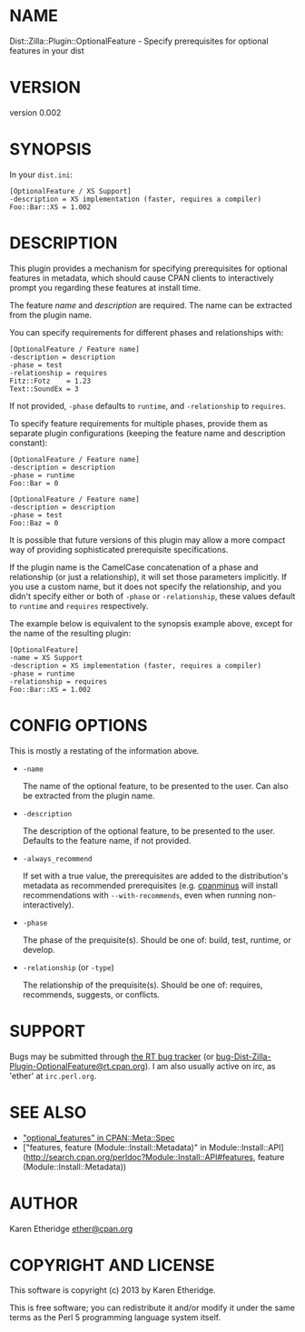 # NAME

Dist::Zilla::Plugin::OptionalFeature - Specify prerequisites for optional features in your dist

# VERSION

version 0.002

# SYNOPSIS

In your `dist.ini`:

    [OptionalFeature / XS Support]
    -description = XS implementation (faster, requires a compiler)
    Foo::Bar::XS = 1.002

# DESCRIPTION

This plugin provides a mechanism for specifying prerequisites for optional
features in metadata, which should cause CPAN clients to interactively prompt
you regarding these features at install time.

The feature _name_ and _description_ are required. The name can be extracted
from the plugin name.

You can specify requirements for different phases and relationships with:

    [OptionalFeature / Feature name]
    -description = description
    -phase = test
    -relationship = requires
    Fitz::Fotz    = 1.23
    Text::SoundEx = 3

If not provided, `-phase` defaults to `runtime`, and `-relationship` to
`requires`.

To specify feature requirements for multiple phases, provide them as separate
plugin configurations (keeping the feature name and description constant):

    [OptionalFeature / Feature name]
    -description = description
    -phase = runtime
    Foo::Bar = 0

    [OptionalFeature / Feature name]
    -description = description
    -phase = test
    Foo::Baz = 0

It is possible that future versions of this plugin may allow a more compact
way of providing sophisticated prerequisite specifications.

If the plugin name is the CamelCase concatenation of a phase and relationship
(or just a relationship), it will set those parameters implicitly.  If you use
a custom name, but it does not specify the relationship, and you didn't
specify either or both of `-phase` or `-relationship`, these values default
to `runtime` and `requires` respectively.

The example below is equivalent to the synopsis example above, except for the
name of the resulting plugin:

    [OptionalFeature]
    -name = XS Support
    -description = XS implementation (faster, requires a compiler)
    -phase = runtime
    -relationship = requires
    Foo::Bar::XS = 1.002

# CONFIG OPTIONS

This is mostly a restating of the information above.

- `-name`

    The name of the optional feature, to be presented to the user. Can also be
    extracted from the plugin name.

- `-description`

    The description of the optional feature, to be presented to the user.
    Defaults to the feature name, if not provided.

- `-always_recommend`

    If set with a true value, the prerequisites are added to the distribution's
    metadata as recommended prerequisites (e.g. [cpanminus](http://search.cpan.org/perldoc?cpanminus) will install
    recommendations with `--with-recommends`, even when running
    non-interactively).

- `-phase`

    The phase of the prequisite(s). Should be one of: build, test, runtime,
    or develop.

- `-relationship` (or `-type`)

    The relationship of the prequisite(s). Should be one of: requires, recommends,
    suggests, or conflicts.

# SUPPORT

Bugs may be submitted through [the RT bug tracker](https://rt.cpan.org/Public/Dist/Display.html?Name=Dist-Zilla-Plugin-OptionalFeature)
(or [bug-Dist-Zilla-Plugin-OptionalFeature@rt.cpan.org](mailto:bug-Dist-Zilla-Plugin-OptionalFeature@rt.cpan.org)).
I am also usually active on irc, as 'ether' at `irc.perl.org`.

# SEE ALSO

- ["optional\_features" in CPAN::Meta::Spec](http://search.cpan.org/perldoc?CPAN::Meta::Spec#optional\_features)
- ["features, feature (Module::Install::Metadata)" in Module::Install::API](http://search.cpan.org/perldoc?Module::Install::API#features, feature (Module::Install::Metadata))

# AUTHOR

Karen Etheridge <ether@cpan.org>

# COPYRIGHT AND LICENSE

This software is copyright (c) 2013 by Karen Etheridge.

This is free software; you can redistribute it and/or modify it under
the same terms as the Perl 5 programming language system itself.
